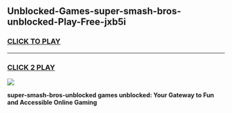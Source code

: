 
## Unblocked-Games-super-smash-bros-unblocked-Play-Free-jxb5i
<h3>
<a href="https://premium76.site?title=super-smash-bros-unblocked&ref=18A">CLICK TO PLAY</a></h3>
<hr>

<h3>
<a href="https://premium76.site?title=super-smash-bros-unblocked&ref=18A">CLICK 2 PLAY</a>
  
</h3>

<a href="https://premium76.site?title=super-smash-bros-unblocked&ref=18A"><img src="https://clearcache.store/games.png"></a>


**super-smash-bros-unblocked games unblocked: Your Gateway to Fun and Accessible Online Gaming**

